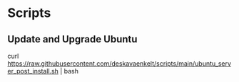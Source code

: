 # Scripts

## Update and Upgrade Ubuntu
curl https://raw.githubusercontent.com/deskavaenkelt/scripts/main/ubuntu_server_post_install.sh | bash

